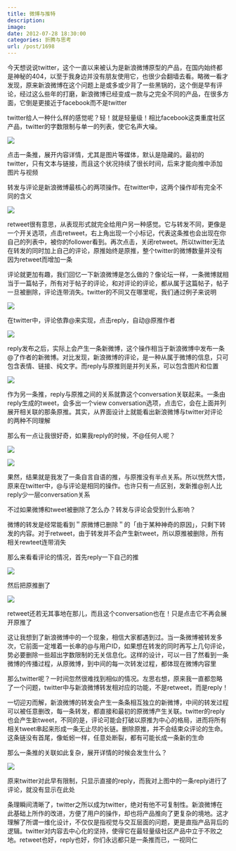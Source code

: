 ```yaml
---
title: 微博与推特
description: 
image: 
date: 2012-07-28 18:30:00
categories: 折腾与思考
url: /post/1698
---
```


今天想说说twitter，这个一直以来被认为是新浪微博原型的产品，在国内始终都是神秘的404，以至于我身边并没有朋友使用它，也很少会翻墙去看。略微一看才发现，原来新浪微博在这个问题上是或多或少背了一些黑锅的，这个倒是早有评论，经过这么些年的打磨，新浪微博已经变成一款与之完全不同的产品，在很多方面，它倒是更接近于facebook而不是twitter

twitter给人一种什么样的感觉呢？轻！就是轻量级！相比facebook这类重度社区产品，twitter的字数限制与单一的列表，使它名声大噪。

![](https://storageapi.fleek.co/0a3a8890-e65e-47ce-93d7-0442b9209d38-bucket/blog/posts/2012-07/07-28/1.jpg)

点击一条推，展开内容详情，尤其是图片等媒体，默认是隐藏的。最初的twitter，只有文本与链接，而且这个状况持续了很长时间，后来才能向推中添加图片与视频

转发与评论是新浪微博最核心的两项操作。在twitter中，这两个操作却有完全不同的含义

![](https://storageapi.fleek.co/0a3a8890-e65e-47ce-93d7-0442b9209d38-bucket/blog/posts/2012-07/07-28/2.jpg)

retweet很有意思，从表现形式就完全给用户另一种感觉。它与转发不同，更像是一个开关选项，点击retweet，右上角出现一个小标记，代表这条推也会出现在你自己的列表中，被你的follower看到。再次点击，关闭retweet。所以twitter无法在转发的同时加上自己的评论，原推始终是原推，整个twitter的微博数量并没有因为retweet而增加一条

评论就更加有趣，我们回忆一下新浪微博是怎么做的？像论坛一样，一条微博就相当于一篇帖子，所有对于帖子的评论，和对评论的评论，都从属于这篇帖子，帖子一旦被删除，评论连带消失。twitter的不同又在哪里呢，我们通过例子来说明

![](https://storageapi.fleek.co/0a3a8890-e65e-47ce-93d7-0442b9209d38-bucket/blog/posts/2012-07/07-28/3.jpg)

在twitter中，评论依靠@来实现，点击reply，自动@原推作者

![](https://storageapi.fleek.co/0a3a8890-e65e-47ce-93d7-0442b9209d38-bucket/blog/posts/2012-07/07-28/4.jpg)

reply发布之后，实际上会产生一条新微博，这个操作相当于新浪微博中发布一条@了作者的新微博。对比发现，新浪微博的评论，是一种从属于微博的信息，只可包含表情、链接、纯文字。而reply与原推则是并列关系，可以包含图片和位置

![](https://storageapi.fleek.co/0a3a8890-e65e-47ce-93d7-0442b9209d38-bucket/blog/posts/2012-07/07-28/5.jpg)

作为另一条推，reply与原推之间的关系就靠这个conversation关联起来。一条由reply生成的tweet，会多出一个view conversation选项，点击它，会在上面并列展开相关联的那条原推。其实，从界面设计上就能看出新浪微博与twitter对评论的两种不同理解

那么有一点让我很好奇，如果我reply的时候，不@任何人呢？

![](https://storageapi.fleek.co/0a3a8890-e65e-47ce-93d7-0442b9209d38-bucket/blog/posts/2012-07/07-28/6.jpg)

![](https://storageapi.fleek.co/0a3a8890-e65e-47ce-93d7-0442b9209d38-bucket/blog/posts/2012-07/07-28/7.jpg)

果然，结果就是我发了一条自言自语的推，与原推没有半点关系。所以恍然大悟，原来在twitter中，@与评论是相同的操作。也许只有一点区别，发新推@别人比reply少一层conversation关系

不过如果微博和tweet被删除了怎么办？转发与评论会受到什么影响？

微博的转发是经常能看到＂原微博已删除＂的「由于某种神奇的原因」，只剩下转发的内容。对于retweet，由于转发并不会产生新tweet，所以原推被删除，所有相关rewteet连带消失

那么来看看评论的情况，首先reply一下自己的推

![](https://storageapi.fleek.co/0a3a8890-e65e-47ce-93d7-0442b9209d38-bucket/blog/posts/2012-07/07-28/8.jpg)

然后把原推删了

![](https://storageapi.fleek.co/0a3a8890-e65e-47ce-93d7-0442b9209d38-bucket/blog/posts/2012-07/07-28/9.jpg)

retweet还若无其事地在那儿，而且这个conversation也在！只是点击它不再会展开原推了

这让我想到了新浪微博中的一个现象，相信大家都遇到过。当一条微博被转发多次，它前面一定堆着一长串的@与用户ID，如果想在转发的同时再写上几句评论，势必要删除一些超出字数限制的无关信息化。这样的设计，可以一目了然看到一条微博的传播过程，从原微博，到中间的每一次转发过程，都体现在微博内容里

那么twitter呢？一时间忽然很难找到相似的情况。左思右想，原来我一直都忽略了一个问题，twitter中与新浪微博转发相对应的功能，不是retweet，而是reply！

一切迎刃而解，新浪微博的转发会产生一条条相互独立的新微博，中间的转发过程可以被任意删改，每一条转发，都直接和最初的原微博产生关联。twitter的reply也会产生新tweet，不同的是，评论可能会打破以原推为中心的格局，进而将所有相关tweet串起来形成一条无止尽的长链。删除原推，并不会结束众评论的生命。这条链没有首尾，像蚯蚓一样，任意处断裂，都有可能长成一条新的生命

那么一条推的关联如此复杂，展开详情的时候会发生什么？

![](https://storageapi.fleek.co/0a3a8890-e65e-47ce-93d7-0442b9209d38-bucket/blog/posts/2012-07/07-28/10.jpg)

原来twitter对此早有限制，只显示直接的reply，而我对上图中的一条reply进行了评论，就没有显示在此处

条理瞬间清晰了，twitter之所以成为twitter，绝对有他不可复制性。新浪微博在此基础上所作的改进，方便了用户的操作，却也将产品推向了更复杂的境地。这才理解了所谓一维化设计，不仅仅是指视觉与交互层面的问题，更是直指产品背后的逻辑。twitter对内容去中心化的坚持，使得它在最轻量级社区产品中立于不败之地。retweet也好，reply也好，你们永远都只是一条推而已，一视同仁
